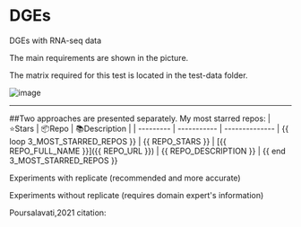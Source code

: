# DGEs
DGEs with RNA-seq data

The main requirements are shown in the picture.

The matrix required for this test is located in the test-data folder.

![image](https://user-images.githubusercontent.com/35867448/212577009-8056c180-361a-4863-b0c9-a19f9c1002c7.png)

_________________________________________________
##Two approaches are presented separately. 
My most starred repos:
| ⭐️Stars   | 📦Repo    | 📚Description |
| --------- | ----------- | -------------- |
{{ loop 3_MOST_STARRED_REPOS }}
| {{ REPO_STARS }} | [{{ REPO_FULL_NAME }}]({{ REPO_URL }}) | {{ REPO_DESCRIPTION }} |
{{ end 3_MOST_STARRED_REPOS }}

Experiments with replicate (recommended and more accurate) 

Experiments without replicate (requires domain expert's information)

Poursalavati,2021
citation:
